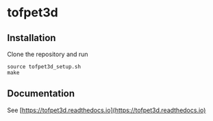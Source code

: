 # tofpet3d

## Installation

Clone the repository and run
```
source tofpet3d_setup.sh
make
```
## Documentation
See [https://tofpet3d.readthedocs.io](https://tofpet3d.readthedocs.io)
